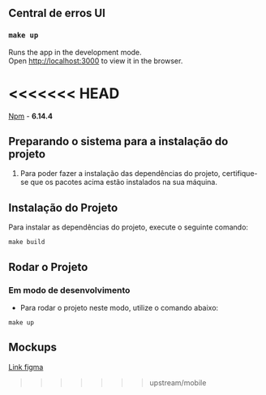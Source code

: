 ## Central de erros UI

### `make up`

Runs the app in the development mode.<br />
Open [http://localhost:3000](http://localhost:3000) to view it in the browser.

<<<<<<< HEAD
=======
[Npm](https://www.npmjs.com/) - **6.14.4**


## Preparando o sistema para a instalação do projeto

1. Para poder fazer a instalação das dependências do projeto, certifique-se que os pacotes acima estão instalados na sua máquina.

## Instalação do Projeto

Para instalar as dependências do projeto, execute o seguinte comando:

```
make build 
```

## Rodar o Projeto

### Em modo de desenvolvimento

- Para rodar o projeto neste modo, utilize o comando abaixo:

```
make up
```


## Mockups

[Link figma](https://www.figma.com/file/QBpWKfEDvJGPzkVeqjyYUy/Central-de-erros?node-id=0%3A1) 
>>>>>>> upstream/mobile
